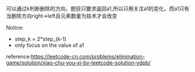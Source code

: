 
可以通过k判断删除的方向，题目只要求返回a1,所以只用关注a1的变化，而a1只有当删除方向right->left且元素数量为技术才会改变

Notice:
- step_k = 2*step_(k-1)
- only focus on the value of a1


reference:https://leetcode-cn.com/problems/elimination-game/solution/xiao-chu-you-xi-by-leetcode-solution-ydpb/
